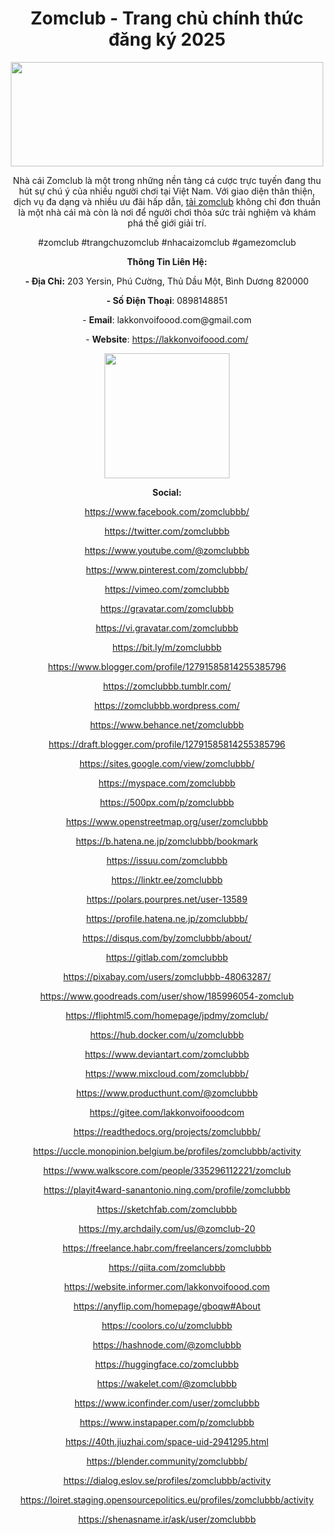 <h1 style="text-align: center;"><strong>Zomclub - Trang chủ ch&iacute;nh thức đăng k&yacute; 2025</strong></h1>
<p style="text-align: center;"><img src="https://scontent.fdad2-1.fna.fbcdn.net/v/t39.30808-6/472769154_1845452766211573_7104753490628380337_n.jpg?_nc_cat=101&amp;ccb=1-7&amp;_nc_sid=cc71e4&amp;_nc_ohc=faVCgPlscCcQ7kNvgGSqCsb&amp;_nc_oc=AdjsSDUKYW81hFPoQZfUWjAafEcwdOdRtWNfyaRkXIDY0XUgvPg0M-8S0NbgVFk3fNRdUS2kttJihFqnqOdOC0A5&amp;_nc_zt=23&amp;_nc_ht=scontent.fdad2-1.fna&amp;_nc_gid=AudWEsBl8SmXf3LHgpMEydu&amp;oh=00_AYA_3ZwW458fo1WlTyS8ev4QnOn58Sj3zC9YGkhjCnMtOg&amp;oe=6781CFFF" alt="" width="500" height="167" /></p>
<p style="text-align: center;">Nh&agrave; c&aacute;i Zomclub&nbsp;l&agrave; một trong những nền tảng c&aacute; cược trực tuyến đang thu h&uacute;t sự ch&uacute; &yacute; của nhiều người chơi tại Việt Nam. Với giao diện th&acirc;n thiện, dịch vụ đa dạng v&agrave; nhiều ưu đ&atilde;i hấp dẫn,&nbsp;<a href="https://lakkonvoifoood.com/">tải zomclub</a>&nbsp;kh&ocirc;ng chỉ đơn thuần l&agrave; một nh&agrave; c&aacute;i m&agrave; c&ograve;n l&agrave; nơi để người chơi thỏa sức trải nghiệm v&agrave; kh&aacute;m ph&aacute; thế giới giải tr&iacute;.</p>
<p dir="ltr" style="text-align: center;">#zomclub #trangchuzomclub #nhacaizomclub #gamezomclub</p>
<p dir="ltr" style="text-align: center;"><strong>Th&ocirc;ng Tin Li&ecirc;n Hệ:</strong></p>
<p dir="ltr" style="text-align: center;"><strong>- Địa Chỉ:</strong>&nbsp;203 Yersin, Ph&uacute; Cường, Thủ Dầu Một, B&igrave;nh Dương 820000</p>
<p dir="ltr" style="text-align: center;"><strong>- Số Điện Thoại</strong>: 0898148851</p>
<p dir="ltr" style="text-align: center;">-&nbsp;<strong>Email</strong>: lakkonvoifoood.com@gmail.com</p>
<p dir="ltr" style="text-align: center;">-&nbsp;<strong>Website</strong>:&nbsp;<a href="https://lakkonvoifoood.com/">https://lakkonvoifoood.com/</a></p>
<p dir="ltr" style="text-align: center;"><img src="https://scontent.fdad1-4.fna.fbcdn.net/v/t39.30808-6/472861251_1845452216211628_9075213238350397609_n.jpg?_nc_cat=100&amp;ccb=1-7&amp;_nc_sid=6ee11a&amp;_nc_ohc=0WEe8mqya-oQ7kNvgFHTvLd&amp;_nc_oc=AdjeUXeeKTF3BwiKHOGpxDsvk7T9kmes0CZUx3Tc2r0JL3HdVcRTXAby93MLIfeA5WGy3qdsRS5tk0kFvMIHnwTt&amp;_nc_zt=23&amp;_nc_ht=scontent.fdad1-4.fna&amp;_nc_gid=A-3lPhfXvkqlvwplaBrrT0n&amp;oh=00_AYCymJPLCRdVSI8b8RoaF7JVR6MLRvB6SZB9Gsk9hJ3wGQ&amp;oe=6781B8D4" alt="" width="200" height="200" /></p>
<p dir="ltr" style="text-align: center;"><strong>Social:</strong></p>
<p dir="ltr" style="text-align: center;"><a href="https://www.facebook.com/zomclubbb/">https://www.facebook.com/zomclubbb/</a></p>
<p dir="ltr" style="text-align: center;"><a href="https://twitter.com/zomclubbb">https://twitter.com/zomclubbb</a></p>
<p dir="ltr" style="text-align: center;"><a href="https://www.youtube.com/@zomclubbb">https://www.youtube.com/@zomclubbb</a></p>
<p dir="ltr" style="text-align: center;"><a href="https://www.pinterest.com/zomclubbb/">https://www.pinterest.com/zomclubbb/</a></p>
<p dir="ltr" style="text-align: center;"><a href="https://vimeo.com/zomclubbb">https://vimeo.com/zomclubbb</a></p>
<p dir="ltr" style="text-align: center;"><a href="https://gravatar.com/zomclubbb">https://gravatar.com/zomclubbb</a></p>
<p dir="ltr" style="text-align: center;"><a href="https://vi.gravatar.com/zomclubbb">https://vi.gravatar.com/zomclubbb</a></p>
<p dir="ltr" style="text-align: center;"><a href="https://bit.ly/m/zomclubbb">https://bit.ly/m/zomclubbb</a></p>
<p dir="ltr" style="text-align: center;"><a href="https://www.blogger.com/profile/12791585814255385796">https://www.blogger.com/profile/12791585814255385796</a></p>
<p dir="ltr" style="text-align: center;"><a href="https://zomclubbb.tumblr.com/">https://zomclubbb.tumblr.com/</a></p>
<p dir="ltr" style="text-align: center;"><a href="https://zomclubbb.wordpress.com/">https://zomclubbb.wordpress.com/</a></p>
<p dir="ltr" style="text-align: center;"><a href="https://www.behance.net/zomclubbb">https://www.behance.net/zomclubbb</a></p>
<p dir="ltr" style="text-align: center;"><a href="https://draft.blogger.com/profile/12791585814255385796">https://draft.blogger.com/profile/12791585814255385796</a></p>
<p dir="ltr" style="text-align: center;"><a href="https://sites.google.com/view/zomclubbb/">https://sites.google.com/view/zomclubbb/</a></p>
<p dir="ltr" style="text-align: center;"><a href="https://myspace.com/zomclubbb">https://myspace.com/zomclubbb</a></p>
<p dir="ltr" style="text-align: center;"><a href="https://500px.com/p/zomclubbb">https://500px.com/p/zomclubbb</a></p>
<p dir="ltr" style="text-align: center;"><a href="https://www.openstreetmap.org/user/zomclubbb">https://www.openstreetmap.org/user/zomclubbb</a></p>
<p dir="ltr" style="text-align: center;"><a href="https://b.hatena.ne.jp/zomclubbb/bookmark">https://b.hatena.ne.jp/zomclubbb/bookmark</a></p>
<p dir="ltr" style="text-align: center;"><a href="https://issuu.com/zomclubbb">https://issuu.com/zomclubbb</a></p>
<p dir="ltr" style="text-align: center;"><a href="https://linktr.ee/zomclubbb">https://linktr.ee/zomclubbb</a></p>
<p dir="ltr" style="text-align: center;"><a href="https://polars.pourpres.net/user-13589">https://polars.pourpres.net/user-13589</a></p>
<p dir="ltr" style="text-align: center;"><a href="https://profile.hatena.ne.jp/zomclubbb/">https://profile.hatena.ne.jp/zomclubbb/</a></p>
<p dir="ltr" style="text-align: center;"><a href="https://disqus.com/by/zomclubbb/about/">https://disqus.com/by/zomclubbb/about/</a></p>
<p dir="ltr" style="text-align: center;"><a href="https://gitlab.com/zomclubbb">https://gitlab.com/zomclubbb</a></p>
<p dir="ltr" style="text-align: center;"><a href="https://pixabay.com/users/zomclubbb-48063287/">https://pixabay.com/users/zomclubbb-48063287/</a></p>
<p dir="ltr" style="text-align: center;"><a href="https://www.goodreads.com/user/show/185996054-zomclub">https://www.goodreads.com/user/show/185996054-zomclub</a></p>
<p dir="ltr" style="text-align: center;"><a href="https://fliphtml5.com/homepage/jpdmy/zomclub/">https://fliphtml5.com/homepage/jpdmy/zomclub/</a></p>
<p dir="ltr" style="text-align: center;"><a href="https://hub.docker.com/u/zomclubbb">https://hub.docker.com/u/zomclubbb</a></p>
<p dir="ltr" style="text-align: center;"><a href="https://www.deviantart.com/zomclubbb">https://www.deviantart.com/zomclubbb</a></p>
<p dir="ltr" style="text-align: center;"><a href="https://www.mixcloud.com/zomclubbb/">https://www.mixcloud.com/zomclubbb/</a></p>
<p dir="ltr" style="text-align: center;"><a href="https://www.producthunt.com/@zomclubbb">https://www.producthunt.com/@zomclubbb</a></p>
<p dir="ltr" style="text-align: center;"><a href="https://gitee.com/lakkonvoifooodcom">https://gitee.com/lakkonvoifooodcom</a></p>
<p dir="ltr" style="text-align: center;"><a href="https://readthedocs.org/projects/zomclubbb/">https://readthedocs.org/projects/zomclubbb/</a></p>
<p dir="ltr" style="text-align: center;"><a href="https://uccle.monopinion.belgium.be/profiles/zomclubbb/activity">https://uccle.monopinion.belgium.be/profiles/zomclubbb/activity</a></p>
<p dir="ltr" style="text-align: center;"><a href="https://www.walkscore.com/people/335296112221/zomclub">https://www.walkscore.com/people/335296112221/zomclub</a></p>
<p dir="ltr" style="text-align: center;"><a href="https://playit4ward-sanantonio.ning.com/profile/zomclubbb">https://playit4ward-sanantonio.ning.com/profile/zomclubbb</a></p>
<p dir="ltr" style="text-align: center;"><a href="https://sketchfab.com/zomclubbb">https://sketchfab.com/zomclubbb</a></p>
<p dir="ltr" style="text-align: center;"><a href="https://my.archdaily.com/us/@zomclub-20">https://my.archdaily.com/us/@zomclub-20</a></p>
<p dir="ltr" style="text-align: center;"><a href="https://freelance.habr.com/freelancers/zomclubbb">https://freelance.habr.com/freelancers/zomclubbb</a></p>
<p dir="ltr" style="text-align: center;"><a href="https://qiita.com/zomclubbb">https://qiita.com/zomclubbb</a></p>
<p dir="ltr" style="text-align: center;"><a href="https://website.informer.com/lakkonvoifoood.com">https://website.informer.com/lakkonvoifoood.com</a></p>
<p dir="ltr" style="text-align: center;"><a href="https://anyflip.com/homepage/gboqw#About">https://anyflip.com/homepage/gboqw#About</a></p>
<p dir="ltr" style="text-align: center;"><a href="https://coolors.co/u/zomclubbb">https://coolors.co/u/zomclubbb</a></p>
<p dir="ltr" style="text-align: center;"><a href="https://hashnode.com/@zomclubbb">https://hashnode.com/@zomclubbb</a></p>
<p dir="ltr" style="text-align: center;"><a href="https://huggingface.co/zomclubbb">https://huggingface.co/zomclubbb</a></p>
<p dir="ltr" style="text-align: center;"><a href="https://wakelet.com/@zomclubbb">https://wakelet.com/@zomclubbb</a></p>
<p dir="ltr" style="text-align: center;"><a href="https://www.iconfinder.com/user/zomclubbb">https://www.iconfinder.com/user/zomclubbb</a></p>
<p dir="ltr" style="text-align: center;"><a href="https://www.instapaper.com/p/zomclubbb">https://www.instapaper.com/p/zomclubbb</a></p>
<p dir="ltr" style="text-align: center;"><a href="https://40th.jiuzhai.com/space-uid-2941295.html">https://40th.jiuzhai.com/space-uid-2941295.html</a></p>
<p dir="ltr" style="text-align: center;"><a href="https://blender.community/zomclubbb/">https://blender.community/zomclubbb/</a></p>
<p dir="ltr" style="text-align: center;"><a href="https://dialog.eslov.se/profiles/zomclubbb/activity">https://dialog.eslov.se/profiles/zomclubbb/activity</a></p>
<p dir="ltr" style="text-align: center;"><a href="https://loiret.staging.opensourcepolitics.eu/profiles/zomclubbb/activity">https://loiret.staging.opensourcepolitics.eu/profiles/zomclubbb/activity</a></p>
<p dir="ltr" style="text-align: center;"><a href="https://shenasname.ir/ask/user/zomclubbb">https://shenasname.ir/ask/user/zomclubbb</a></p>
<p dir="ltr" style="text-align: center;">&nbsp;</p>